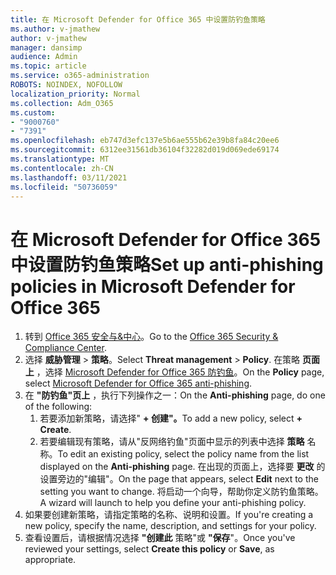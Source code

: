 ```yaml
---
title: 在 Microsoft Defender for Office 365 中设置防钓鱼策略
ms.author: v-jmathew
author: v-jmathew
manager: dansimp
audience: Admin
ms.topic: article
ms.service: o365-administration
ROBOTS: NOINDEX, NOFOLLOW
localization_priority: Normal
ms.collection: Adm_O365
ms.custom:
- "9000760"
- "7391"
ms.openlocfilehash: eb747d3efc137e5b6ae555b62e39b8fa84c20ee6
ms.sourcegitcommit: 6312ee31561db36104f32282d019d069ede69174
ms.translationtype: MT
ms.contentlocale: zh-CN
ms.lasthandoff: 03/11/2021
ms.locfileid: "50736059"
---
```

# <a name="set-up-anti-phishing-policies-in-microsoft-defender-for-office-365"></a><span data-ttu-id="8724e-102">在 Microsoft Defender for Office 365 中设置防钓鱼策略</span><span class="sxs-lookup"><span data-stu-id="8724e-102">Set up anti-phishing policies in Microsoft Defender for Office 365</span></span>

1. <span data-ttu-id="8724e-103">转到 [Office 365 安全与&中心](https://go.microsoft.com/fwlink/p/?linkid=2077143)。</span><span class="sxs-lookup"><span data-stu-id="8724e-103">Go to the [Office 365 Security & Compliance Center](https://go.microsoft.com/fwlink/p/?linkid=2077143).</span></span>
2. <span data-ttu-id="8724e-104">选择 **威胁管理**  >  **策略**。</span><span class="sxs-lookup"><span data-stu-id="8724e-104">Select **Threat management** > **Policy**.</span></span> <span data-ttu-id="8724e-105">在策略 **页面上** ，选择 [Microsoft Defender for Office 365 防钓鱼](https://go.microsoft.com/fwlink/?linkid=2101369)。</span><span class="sxs-lookup"><span data-stu-id="8724e-105">On the **Policy** page, select [Microsoft Defender for Office 365 anti-phishing](https://go.microsoft.com/fwlink/?linkid=2101369).</span></span>
3. <span data-ttu-id="8724e-106">在 **"防钓鱼"页上** ，执行下列操作之一：</span><span class="sxs-lookup"><span data-stu-id="8724e-106">On the **Anti-phishing** page, do one of the following:</span></span>
    1. <span data-ttu-id="8724e-107">若要添加新策略，请选择" **+ 创建"。**</span><span class="sxs-lookup"><span data-stu-id="8724e-107">To add a new policy, select **+ Create**.</span></span>
    1. <span data-ttu-id="8724e-108">若要编辑现有策略，请从"反网络钓鱼"页面中显示的列表中选择 **策略** 名称。</span><span class="sxs-lookup"><span data-stu-id="8724e-108">To edit an existing policy, select the policy name from the list displayed on the **Anti-phishing** page.</span></span> <span data-ttu-id="8724e-109">在出现的页面上，选择要 **更改** 的设置旁边的"编辑"。</span><span class="sxs-lookup"><span data-stu-id="8724e-109">On the page that appears, select **Edit** next to the setting you want to change.</span></span> <span data-ttu-id="8724e-110">将启动一个向导，帮助你定义防钓鱼策略。</span><span class="sxs-lookup"><span data-stu-id="8724e-110">A wizard will launch to help you define your anti-phishing policy.</span></span>
4. <span data-ttu-id="8724e-111">如果要创建新策略，请指定策略的名称、说明和设置。</span><span class="sxs-lookup"><span data-stu-id="8724e-111">If you're creating a new policy, specify the name, description, and settings for your policy.</span></span>
5. <span data-ttu-id="8724e-112">查看设置后，请根据情况选择 **"创建此** 策略"或 **"保存**"。</span><span class="sxs-lookup"><span data-stu-id="8724e-112">Once you've reviewed your settings, select **Create this policy** or **Save**, as appropriate.</span></span>
